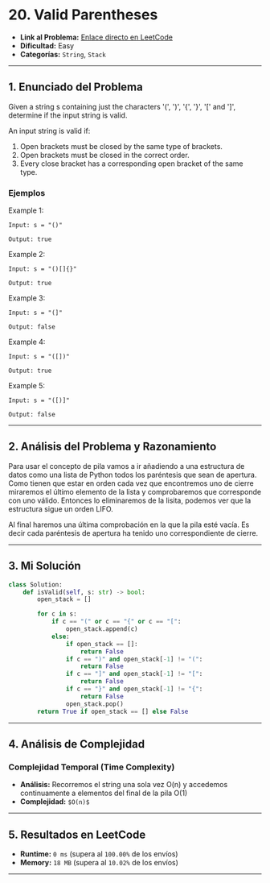 # 20. Valid Parentheses

- **Link al Problema:** [Enlace directo en LeetCode](https://leetcode.com/problems/valid-parentheses/)
- **Dificultad:** Easy
- **Categorías:** `String`, `Stack`

---

## 1. Enunciado del Problema

Given a string s containing just the characters '(', ')', '{', '}', '[' and ']', determine if the input string is valid.

An input string is valid if:

1. Open brackets must be closed by the same type of brackets.
2. Open brackets must be closed in the correct order.
3. Every close bracket has a corresponding open bracket of the same type.

### Ejemplos

Example 1:

    Input: s = "()"

    Output: true

Example 2:

    Input: s = "()[]{}"

    Output: true

Example 3:

    Input: s = "(]"

    Output: false

Example 4:

    Input: s = "([])"

    Output: true

Example 5:

    Input: s = "([)]"

    Output: false

---

## 2. Análisis del Problema y Razonamiento

Para usar el concepto de pila vamos a ir añadiendo a una estructura de datos como una lista de Python todos los paréntesis que sean de apertura. Como tienen que estar en orden cada vez que encontremos uno de cierre miraremos el último elemento de la lista y comprobaremos que corresponde con uno válido. Entonces lo eliminaremos de la lisita, podemos ver que la estructura sigue un orden LIFO.

Al final haremos una última comprobación en la que la pila esté vacía. Es decir cada paréntesis de apertura ha tenido uno correspondiente de cierre.

---

## 3. Mi Solución


```python
class Solution:
    def isValid(self, s: str) -> bool:
        open_stack = []

        for c in s:
            if c == "(" or c == "{" or c == "[":
                open_stack.append(c)
            else:
                if open_stack == []:
                    return False
                if c == ")" and open_stack[-1] != "(":
                    return False
                if c == "]" and open_stack[-1] != "[":
                    return False
                if c == "}" and open_stack[-1] != "{":
                    return False
                open_stack.pop()
        return True if open_stack == [] else False
```

---

## 4. Análisis de Complejidad


### Complejidad Temporal (Time Complexity)
- **Análisis:** Recorremos el string una sola vez O(n) y accedemos continuamente a elementos del final de la pila O(1)
- **Complejidad:** `$O(n)$`

---

## 5. Resultados en LeetCode

- **Runtime:** `0 ms` (supera al `100.00%` de los envíos)
- **Memory:** `18 MB` (supera al `10.02%` de los envíos)


---


